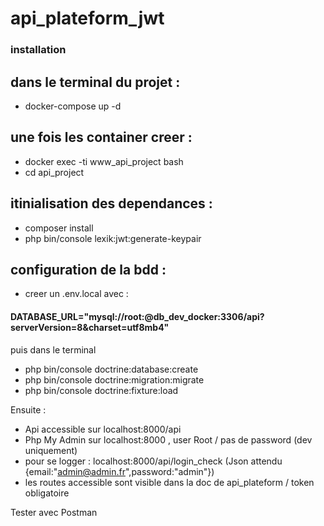 # api_plateform_jwt

### installation

## dans le terminal du projet :

 - docker-compose up -d

## une fois les container creer :
 - docker exec -ti www_api_project bash
 - cd api_project

## itinialisation des dependances :
- composer install
- php bin/console lexik:jwt:generate-keypair

## configuration de la bdd :
- creer un .env.local avec :
#### DATABASE_URL="mysql://root:@db_dev_docker:3306/api?serverVersion=8&charset=utf8mb4"
puis dans le terminal
- php bin/console doctrine:database:create
- php bin/console doctrine:migration:migrate
- php bin/console doctrine:fixture:load

Ensuite :
- Api accessible sur localhost:8000/api
- Php My Admin sur localhost:8000 , user Root / pas de password (dev uniquement)
- pour se logger : localhost:8000/api/login_check (Json attendu {email:"admin@admin.fr",password:"admin"})
- les routes accessible sont visible dans la doc de api_plateform / token obligatoire

Tester avec Postman